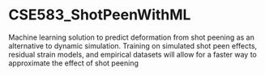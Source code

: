 # CSE583_ShotPeenWithML
Machine learning solution to predict deformation from shot peening as an alternative to dynamic simulation. Training on simulated shot peen effects, residual strain models, and empirical datasets will allow for a faster way to approximate the effect of shot peening
